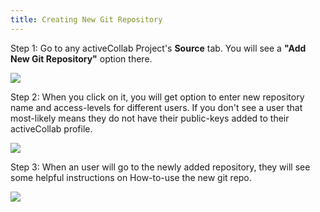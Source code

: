 ```yaml
---
title: Creating New Git Repository
---
```


Step 1: Go to any activeCollab Project's **Source** tab. You will see a **"Add New Git Repository"** option there.

![](https://rtcamp.com/files/2012/10/Add-New-Git-Repository-on-Project-Source-Tab-620x140.png)

	
Step 2: When you click on it, you will get option to enter new repository name and access-levels for different users. If you don't see a user that most-likely means they do not have their public-keys added to their activeCollab profile.

![](https://rtcamp.com/files/2012/10/Add-New-Git-Repository.png)

	
Step 3: When an user will go to the newly added repository, they will see some helpful instructions on How-to-use the new git repo.

![](https://rtcamp.com/files/2012/10/Newly-Created-Git-Repo-584x350.png)
